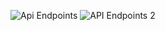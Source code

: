 
![Api Endpoints](https://user-images.githubusercontent.com/67282309/189876425-ca7e3873-da96-42b4-8df9-7c2e660caa38.png)
![API Endpoints 2](https://user-images.githubusercontent.com/67282309/189876499-94437073-e423-4a83-8389-b75ec1813677.png)
